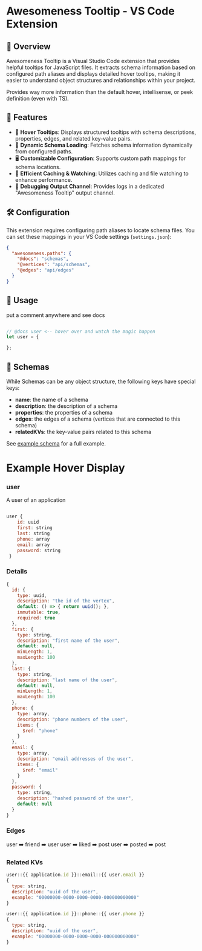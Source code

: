 # Awesomeness Tooltip - VS Code Extension

## 📌 Overview
Awesomeness Tooltip is a Visual Studio Code extension that provides helpful tooltips for JavaScript files. It extracts schema information based on configured path aliases and displays detailed hover tooltips, making it easier to understand object structures and relationships within your project.

Provides way more information than the default hover, intellisense, or peek definition (even with TS).


## 🚀 Features
- 📝 **Hover Tooltips**: Displays structured tooltips with schema descriptions, properties, edges, and related key-value pairs.
- 🔄 **Dynamic Schema Loading**: Fetches schema information dynamically from configured paths.
- 🖥 **Customizable Configuration**: Supports custom path mappings for schema locations.
- 📡 **Efficient Caching & Watching**: Utilizes caching and file watching to enhance performance.
- 📢 **Debugging Output Channel**: Provides logs in a dedicated "Awesomeness Tooltip" output channel.

## 🛠 Configuration
This extension requires configuring path aliases to locate schema files. You can set these mappings in your VS Code settings (`settings.json`):

```json
{
  "awesomeness.paths": {
    "@docs": "schemas",
    "@vertices": "api/schemas",
    "@edges": "api/edges"
  }
}
```

## 🎯 Usage
put a comment anywhere and see docs
```js

// @docs user <-- hover over and watch the magic happen
let user = {

};

```

## 📑 Schemas
While Schemas can be any object structure, the following keys have special keys:
 - **name**: the name of a schema
 - **description**: the description of a schema
 - **properties**: the properties of a schema
 - **edges**: the edges of a schema (vertices that are connected to this schema)
 - **relatedKVs**: the key-value pairs related to this schema

See [example schema](examples/userSchema.js) for a full example.

# Example Hover Display

### user
A user of an application

```js

user { 
    id: uuid
    first: string
    last: string
    phone: array
    email: array
    password: string
 }

```

### Details
```js
{
  id: {
    type: uuid,
    description: "the id of the vertex",
    default: () => { return uuid(); },
    immutable: true,
    required: true
  },
  first: {
    type: string,
    description: "first name of the user",
    default: null,
    minLength: 1,
    maxLength: 100
  },
  last: {
    type: string,
    description: "last name of the user",
    default: null,
    minLength: 1,
    maxLength: 100
  },
  phone: {
    type: array,
    description: "phone numbers of the user",
    items: {
      $ref: "phone"
    }
  },
  email: {
    type: array,
    description: "email addresses of the user",
    items: {
      $ref: "email"
    }
  },
  password: {
    type: string,
    description: "hashed password of the user",
    default: null
  }
}

```
### Edges
user ➡️ friend ➡️ user
user ➡️ liked ➡️ post
user ➡️ posted ➡️ post

### Related KVs

```js 
user::{{ application.id }}::email::{{ user.email }}
{
  type: string,
  description: "uuid of the user",
  example: "00000000-0000-0000-0000-000000000000"
}

user::{{ application.id }}::phone::{{ user.phone }}
{
  type: string,
  description: "uuid of the user",
  example: "00000000-0000-0000-0000-000000000000"
}
```